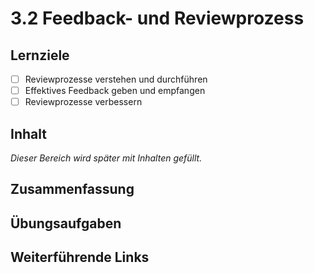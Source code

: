# 3.2 Feedback- und Reviewprozess

## Lernziele

- [ ] Reviewprozesse verstehen und durchführen
- [ ] Effektives Feedback geben und empfangen
- [ ] Reviewprozesse verbessern

## Inhalt

_Dieser Bereich wird später mit Inhalten gefüllt._

## Zusammenfassung

## Übungsaufgaben

## Weiterführende Links
